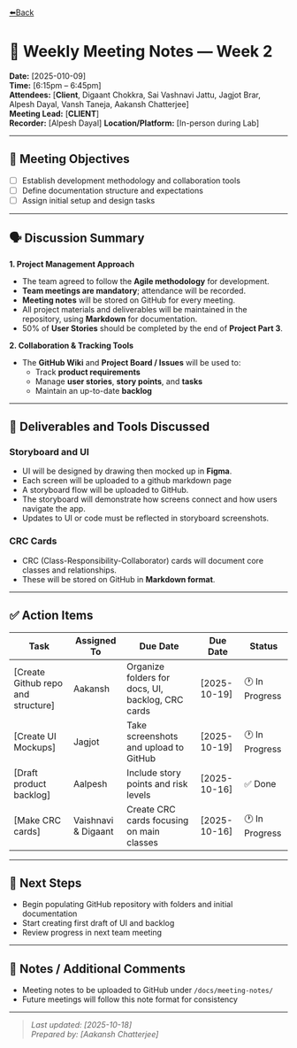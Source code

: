 [⬅️Back](../meetings.md)
# 📝 Weekly Meeting Notes — Week 2

**Date:** [2025-010-09]  
**Time:** [6:15pm – 6:45pm]  
**Attendees:** [**Client**, Digaant Chokkra, Sai Vashnavi Jattu, Jagjot Brar, Alpesh Dayal, Vansh Taneja, Aakansh Chatterjee]  
**Meeting Lead:** [**CLIENT**]  
**Recorder:** [Alpesh Dayal]
**Location/Platform:** [In-person during Lab]

---

## 🎯 Meeting Objectives
- [ ] Establish development methodology and collaboration tools 
- [ ] Define documentation structure and expectations  
- [ ] Assign initial setup and design tasks 

---

## 🗣️ Discussion Summary

**1. Project Management Approach**
- The team agreed to follow the **Agile methodology** for development.  
- **Team meetings are mandatory**; attendance will be recorded.  
- **Meeting notes** will be stored on GitHub for every meeting.  
- All project materials and deliverables will be maintained in the repository, using **Markdown** for documentation.  
- 50% of **User Stories** should be completed by the end of **Project Part 3**.

**2. Collaboration & Tracking Tools**
- The **GitHub Wiki** and **Project Board / Issues** will be used to:  
  - Track **product requirements**  
  - Manage **user stories**, **story points**, and **tasks**  
  - Maintain an up-to-date **backlog**

---

## 🧩 Deliverables and Tools Discussed

### Storyboard and UI
- UI will be designed by drawing then mocked up in **Figma**.  
- Each screen will be uploaded to a github markdown page
- A storyboard flow will be uploaded to GitHub.  
- The storyboard will demonstrate how screens connect and how users navigate the app.  
- Updates to UI or code must be reflected in storyboard screenshots.  

### CRC Cards
- CRC (Class-Responsibility-Collaborator) cards will document core classes and relationships.  
- These will be stored on GitHub in **Markdown format**.

---

## ✅ Action Items

| Task | Assigned To | Due Date | Due Date | Status |
|------|--------------|----------|----------|--------|
| [Create Github repo and structure] | Aakansh | Organize folders for docs, UI, backlog, CRC cards | [2025-10-19] | 🕐 In Progress |
| [Create UI Mockups] | Jagjot |  Take screenshots and upload to GitHub | [2025-10-19] | 🕐 In Progress |
| [Draft product backlog] | Aalpesh |  Include story points and risk levels | [2025-10-16] | ✅ Done |
| [Make CRC cards] | Vaishnavi & Digaant |  Create CRC cards focusing on main classes | [2025-10-16] | 🕐 In Progress |
---

## 📅 Next Steps
- Begin populating GitHub repository with folders and initial documentation  
- Start creating first draft of UI and backlog  
- Review progress in next team meeting  

---

## 💬 Notes / Additional Comments
- Meeting notes to be uploaded to GitHub under `/docs/meeting-notes/`  
- Future meetings will follow this note format for consistency  

---

> _Last updated: [2025-10-18]_  
> _Prepared by: [Aakansh Chatterjee]_
